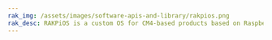 ```yaml
---
rak_img: /assets/images/software-apis-and-library/rakpios.png
rak_desc: RAKPiOS is a custom OS for CM4-based products based on Raspberry Pi OS, including Docker and rakpios-cli for network and service management.
---
```


<rk-redirect to="/Product-Categories/Software-APIs-and-Libraries/RAKPiOS/Overview/" />